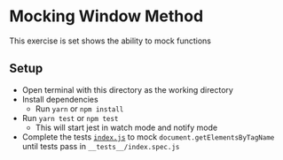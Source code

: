 # Mocking Window Method

This exercise is set shows the ability to mock functions

## Setup
- Open terminal with this directory as the working directory
- Install dependencies
  - Run `yarn` or `npm install`
- Run `yarn test` or `npm test`
  - This will start jest in watch mode and notify mode
- Complete the tests [`index.js`](index.spec.js) to mock `document.getElementsByTagName` until tests pass in `__tests__/index.spec.js`